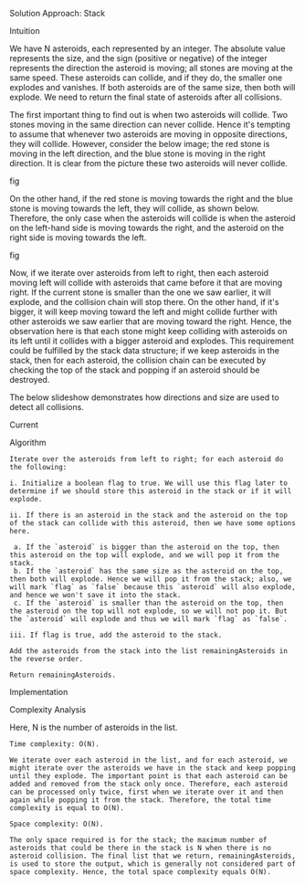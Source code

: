 Solution
Approach: Stack

Intuition

We have N asteroids, each represented by an integer. The absolute value represents the size, and the sign (positive or negative) of the integer represents the direction the asteroid is moving; all stones are moving at the same speed. These asteroids can collide, and if they do, the smaller one explodes and vanishes. If both asteroids are of the same size, then both will explode. We need to return the final state of asteroids after all collisions.

The first important thing to find out is when two asteroids will collide. Two stones moving in the same direction can never collide. Hence it's tempting to assume that whenever two asteroids are moving in opposite directions, they will collide. However, consider the below image; the red stone is moving in the left direction, and the blue stone is moving in the right direction. It is clear from the picture these two asteroids will never collide.

fig

On the other hand, if the red stone is moving towards the right and the blue stone is moving towards the left, they will collide, as shown below. Therefore, the only case when the asteroids will collide is when the asteroid on the left-hand side is moving towards the right, and the asteroid on the right side is moving towards the left.

fig

Now, if we iterate over asteroids from left to right, then each asteroid moving left will collide with asteroids that came before it that are moving right. If the current stone is smaller than the one we saw earlier, it will explode, and the collision chain will stop there. On the other hand, if it's bigger, it will keep moving toward the left and might collide further with other asteroids we saw earlier that are moving toward the right. Hence, the observation here is that each stone might keep colliding with asteroids on its left until it collides with a bigger asteroid and explodes. This requirement could be fulfilled by the stack data structure; if we keep asteroids in the stack, then for each asteroid, the collision chain can be executed by checking the top of the stack and popping if an asteroid should be destroyed.

The below slideshow demonstrates how directions and size are used to detect all collisions.

Current

Algorithm

    Iterate over the asteroids from left to right; for each asteroid do the following:

    i. Initialize a boolean flag to true. We will use this flag later to determine if we should store this asteroid in the stack or if it will explode.

    ii. If there is an asteroid in the stack and the asteroid on the top of the stack can collide with this asteroid, then we have some options here.

     a. If the `asteroid` is bigger than the asteroid on the top, then this asteroid on the top will explode, and we will pop it from the stack.
     b. If the `asteroid` has the same size as the asteroid on the top, then both will explode. Hence we will pop it from the stack; also, we will mark `flag` as `false` because this `asteroid` will also explode, and hence we won't save it into the stack.
     c. If the `asteroid` is smaller than the asteroid on the top, then the asteroid on the top will not explode, so we will not pop it. But the `asteroid` will explode and thus we will mark `flag` as `false`.

    iii. If flag is true, add the asteroid to the stack.

    Add the asteroids from the stack into the list remainingAsteroids in the reverse order.

    Return remainingAsteroids.

Implementation

Complexity Analysis

Here, N is the number of asteroids in the list.

    Time complexity: O(N).

    We iterate over each asteroid in the list, and for each asteroid, we might iterate over the asteroids we have in the stack and keep popping until they explode. The important point is that each asteroid can be added and removed from the stack only once. Therefore, each asteroid can be processed only twice, first when we iterate over it and then again while popping it from the stack. Therefore, the total time complexity is equal to O(N).

    Space complexity: O(N).

    The only space required is for the stack; the maximum number of asteroids that could be there in the stack is N when there is no asteroid collision. The final list that we return, remainingAsteroids, is used to store the output, which is generally not considered part of space complexity. Hence, the total space complexity equals O(N).